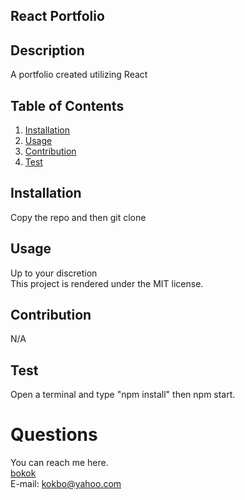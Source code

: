 ## React Portfolio

  ## Description 
  A portfolio created utilizing React 

  ## Table of Contents
  1. [Installation](#Installation)
  2. [Usage](#Usage)
  3. [Contribution](#Contribution)
  4. [Test](#Test)

  ## Installation
  Copy the repo and then git clone 

  ## Usage 
  Up to your discretion<br>
  This project is rendered under the MIT license.

  ## Contribution
  N/A

  ## Test
  Open a terminal and type "npm install" then npm start.

  
  # Questions
   You can reach me here.<br>
   [bokok](github.com/bokok)<br>
   E-mail: <kokbo@yahoo.com>